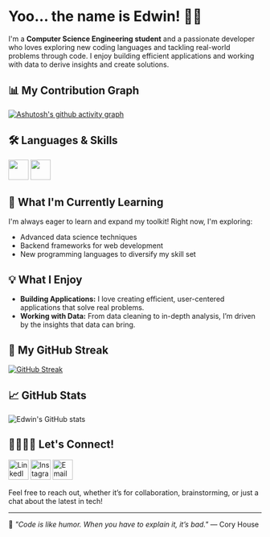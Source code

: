 # Yoo... the name is Edwin! 👋🏼

I'm a **Computer Science Engineering student** and a passionate developer who loves exploring new coding languages and tackling real-world problems through code. I enjoy building efficient applications and working with data to derive insights and create solutions.


## 📊 My Contribution Graph
[![Ashutosh's github activity graph](https://github-readme-activity-graph.vercel.app/graph?username=edwingeorgeshaji&theme=github-compact)](https://github.com/edwingeorgeshaji)



## 🛠️ Languages & Skills
<img src="https://cdn.jsdelivr.net/gh/devicons/devicon/icons/python/python-original.svg" width="40" height="40"/>   <img src="https://cdn.jsdelivr.net/gh/devicons/devicon/icons/cplusplus/cplusplus-original.svg" width="40" height="40"/>


## 🌱 What I'm Currently Learning
I'm always eager to learn and expand my toolkit! Right now, I'm exploring:
- Advanced data science techniques
- Backend frameworks for web development
- New programming languages to diversify my skill set

## 💡 What I Enjoy
- **Building Applications:** I love creating efficient, user-centered applications that solve real problems.
- **Working with Data:** From data cleaning to in-depth analysis, I’m driven by the insights that data can bring.

## 🐍 My GitHub Streak
[![GitHub Streak](https://streak-stats.demolab.com/?user=edwingeorgeshaji&theme=radical)](https://git.io/streak-stats)

## 📈 GitHub Stats
![Edwin's GitHub stats](https://github-readme-stats.vercel.app/api?username=edwingeorgeshaji&show_icons=true&theme=radical)

## 🫱🏼‍🫲🏼 Let's Connect!
<a href="https://www.linkedin.com/in/edwingeorgeshaji">
  <img src="https://img.icons8.com/fluency/48/000000/linkedin.png" alt="LinkedIn" width="40" height="40"/></a> <a href="https://www.instagram.com/edwin_george_shaji"><img src="https://img.icons8.com/fluency/48/000000/instagram-new.png" alt="Instagram" width="40" height="40"/></a> <a href="https://mail.google.com/mail/?view=cm&fs=1&to=edwingeorgeshajipadiyanickal@gmail.com"><img src="https://img.icons8.com/fluency/48/000000/gmail.png" alt="Email" width="40" height="40"/></a>

Feel free to reach out, whether it’s for collaboration, brainstorming, or just a chat about the latest in tech!

---
🌟 *"Code is like humor. When you have to explain it, it’s bad."* — Cory House
